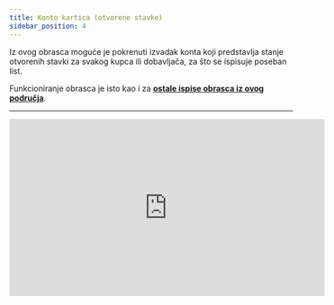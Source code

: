 ```yaml
---
title: Konto kartica (otvorene stavke)
sidebar_position: 4
---
```


Iz ovog obrasca moguće je pokrenuti izvadak konta koji predstavlja stanje otvorenih stavki za svakog kupca ili dobavljača, za što se ispisuje poseban list. 

Funkcioniranje obrasca je isto kao i za  **[ostale ispise obrasca iz ovog područja](/docs/finance-area/maturity-values/reports/customer-vendor-due-register)**.

---

<iframe width="560" height="315" src="https://www.youtube.com/embed/WhWmjPGfF0Y" title="YouTube video player" frameborder="0" allowfullscreen= "true"></iframe>






